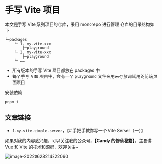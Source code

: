 # 手写 Vite 项目
本文是手写 Vite 系列项目的仓库，采用 monorepo 进行管理
仓库的目录结构如下
```shell
└─packages
    └─ 1. my-vite-xxx
        ├─playground
    └─ 2. my-vite-xxx
        ├─playground
    └─ ……
```
+ 所有版本的手写 Vite 项目都放在 packages 中
+ 每个手写 Vite 项目中，会有一个 `playground` 文件夹用来存放调试用的前端页面项目


安装依赖
```shell
pnpm i
```

## 文章链接
+ `1.my-vite-simple-server`，《# 手把手教你写一个 Vite Server（一）》

如果对我的内容感兴趣，可以关注我的公众号，**【Candy 的修仙秘籍】**，主要讲 Vue 和 Vite 的技术和源码，欢迎关注~

![image-20220628214822060](https://img-1252756644.cos.ap-nanjing.myqcloud.com/img/68747470733a2f2f696d672d313235323735363634342e636f732e61702d6e616e6a696e672e6d7971636c6f75642e636f6d2f696d672f696d6167652d32303232303632383231343832323036302e706e67)
